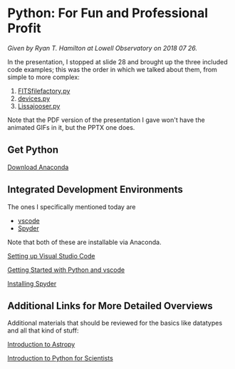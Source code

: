 Python: For Fun and Professional Profit
=======================================

*Given by Ryan T. Hamilton at Lowell Observatory on 2018 07 26.*

In the presentation, I stopped at slide 28 and brought up the 
three included code examples; this was the order in which we talked 
about them, from simple to more complex:

1) [FITSfilefactory.py](FITSfilefactory.py)
2) [devices.py](devices.py)
3) [Lissajooser.py](Lissajooser.py)

Note that the PDF version of the presentation I gave won't have the
animated GIFs in it, but the PPTX one does.

## Get Python
[Download Anaconda](https://www.anaconda.com/download/)

## Integrated Development Environments
The ones I specifically mentioned today are 

* [vscode](https://code.visualstudio.com/)
* [Spyder](https://www.spyder-ide.org/)

Note that both of these are installable via Anaconda.

[Setting up Visual Studio Code](https://code.visualstudio.com/docs/setup/setup-overview)

[Getting Started with Python and vscode](https://code.visualstudio.com/docs/python/python-tutorial)

[Installing Spyder](https://docs.spyder-ide.org/installation.html)

## Additional Links for More Detailed Overviews
Additional materials that should be reviewed for the basics like
datatypes and all that kind of stuff:

[Introduction to Astropy](https://github.com/astropy/astropy-workshops/tree/master/aas231_workshop)

[Introduction to Python for Scientists](https://github.com/mommermi/Introduction-to-Python-for-Scientists)


